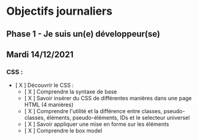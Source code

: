 # Objectifs journaliers

## Phase 1 - Je suis un(e) développeur(se)


## Mardi 14/12/2021


### CSS :

* [ X ] Découvrir le CSS :
  * [ X ] Comprendre la syntaxe de base
  * [ X ] Savoir insérer du CSS de différentes manières dans une page HTML (4 manières)
  * [ X ] Comprendre l'utilité et la différence entre classes, pseudo-classes, éléments, pseudo-éléments,  IDs et le selecteur universel
  * [ X ] Savoir appliquer une mise en forme sur les éléments 
  * [ X ] Comprendre le box model
